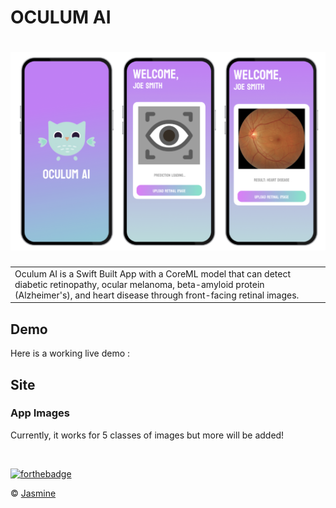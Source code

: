 # OCULUM AI
# ![OculumAI](https://github.com/jasmineCS/OculumAI/blob/main/OculumAI/pic.jpg)
<table>
<tr>
<td>
  Oculum AI is a Swift Built App with a CoreML model that can detect diabetic retinopathy, ocular melanoma, beta-amyloid protein (Alzheimer's), and heart disease through front-facing retinal images.   
</td>
</tr>
</table>


## Demo
Here is a working live demo :  


## Site

### App Images
Currently, it works for 5 classes of images but more will be added!

![]() 

[![forthebadge](https://forthebadge.com/images/badges/made-with-swift.svg)](https://forthebadge.com)

© [Jasmine ](https://github.com/jasmineCS)

